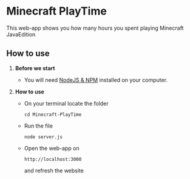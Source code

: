 # Minecraft PlayTime

This web-app shows you how many hours you spent playing Minecraft JavaEdition

## How to use

1. **Before we start**

   - You will need [NodeJS & NPM](https://nodejs.org/en/download/package-manager/current) installed on your computer.

2. **How to use**
   - On your terminal locate the folder
     ```terminal
     cd Minecraft-PlayTime
     ```
   - Run the file
     ```terminal
     node server.js
     ```
   - Open the web-app on
     ```terminal
     http://localhost:3000
     ```
      and refresh the website